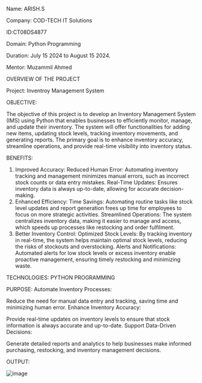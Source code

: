 Name: ARISH.S 

Company: COD-TECH IT Solutions

ID:CT08DS4877

Domain: Python Programming

Duration: July 15 2024 to August 15 2024.

Mentor: Muzammil Ahmed

OVERVIEW OF THE PROJECT

Project: Inventroy Management System


OBJECTIVE:

The objective of this project is to develop an Inventory Management System (IMS) using Python that enables businesses to efficiently monitor, manage, and update their inventory. The system will offer functionalities for adding new items, updating stock levels, tracking inventory movements, and generating reports. The primary goal is to enhance inventory accuracy, streamline operations, and provide real-time visibility into inventory status.

BENEFITS:

1. Improved Accuracy:
Reduced Human Error: Automating inventory tracking and management minimizes manual errors, such as incorrect stock counts or data entry mistakes.
Real-Time Updates: Ensures inventory data is always up-to-date, allowing for accurate decision-making.
2. Enhanced Efficiency:
Time Savings: Automating routine tasks like stock level updates and report generation frees up time for employees to focus on more strategic activities.
Streamlined Operations: The system centralizes inventory data, making it easier to manage and access, which speeds up processes like restocking and order fulfilment.
3. Better Inventory Control:
Optimized Stock Levels: By tracking inventory in real-time, the system helps maintain optimal stock levels, reducing the risks of stockouts and overstocking.
Alerts and Notifications: Automated alerts for low stock levels or excess inventory enable proactive management, ensuring timely restocking and minimizing waste.

TECHNOLOGIES: PYTHON PROGRAMMING

PURPOSE:
Automate Inventory Processes:

Reduce the need for manual data entry and tracking, saving time and minimizing human error.
Enhance Inventory Accuracy:

Provide real-time updates on inventory levels to ensure that stock information is always accurate and up-to-date.
Support Data-Driven Decisions:

Generate detailed reports and analytics to help businesses make informed purchasing, restocking, and inventory management decisions.

OUTPUT:

![image](https://github.com/user-attachments/assets/6174e4cf-fc8f-4011-8f29-6d27ba6f458b)

